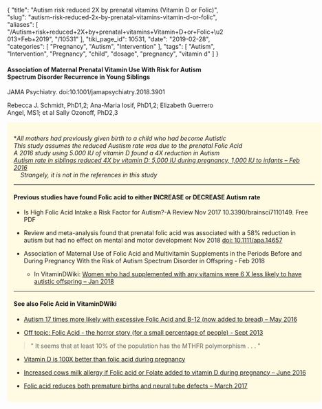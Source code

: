 {
    "title": "Autism risk reduced 2X by prenatal vitamins (Vitamin D or Folic)",
    "slug": "autism-risk-reduced-2x-by-prenatal-vitamins-vitamin-d-or-folic",
    "aliases": [
        "/Autism+risk+reduced+2X+by+prenatal+vitamins+Vitamin+D+or+Folic+\u2013+Feb+2019",
        "/10531"
    ],
    "tiki_page_id": 10531,
    "date": "2019-02-28",
    "categories": [
        "Pregnancy",
        "Autism",
        "Intervention"
    ],
    "tags": [
        "Autism",
        "Intervention",
        "Pregnancy",
        "child",
        "dosage",
        "pregnancy",
        "vitamin d"
    ]
}


#### Association of Maternal Prenatal Vitamin Use With Risk for Autism Spectrum Disorder Recurrence in Young Siblings

JAMA Psychiatry.  doi:10.1001/jamapsychiatry.2018.3901

Rebecca J. Schmidt, PhD1,2; Ana-Maria Iosif, PhD1,2; Elizabeth Guerrero Angel, MS1; et al Sally Ozonoff, PhD2,3

<div class="border" style="background-color:#FFFAE2;padding:15px;margin:10px 0;border-radius:5px;width:700px">

 **All mothers had previously given birth to a child who had become Autistic  
This study assumes the reduced Austism rate was due to the prenatal Folic Acid  
A 2016 study using 5.000 IU of vitamin D found a 4X reduction in Autism  
*[Autism rate in siblings reduced 4X by vitamin D: 5,000 IU during pregnancy, 1,000 IU to infants – Feb 2016](/posts/autism-rate-in-siblings-reduced-4x-by-vitamin-d-5000-iu-during-pregnancy-1000-iu-to-infants)  
 &nbsp; &nbsp; Strangely, it is not in the references in this study** 

---

#### Previous studies have found Folic acid to either INCREASE or DECREASE  Autism rate

* Is High Folic Acid Intake a Risk Factor for Autism?-A Review Nov 2017 10.3390/brainsci7110149. Free PDF

* Review and meta-analysis found that prenatal folic acid was associated with a 58% reduction in autism but had no effect on mental and motor development Nov 2018 [doi: 10.1111/apa.14657](https://doi.org/10.1111/apa.14657)

* Association of Maternal Use of Folic Acid and Multivitamin Supplements in the Periods Before and During Pregnancy With the Risk of Autism Spectrum Disorder in Offspring - Feb 2018 

   * In VitaminDWiki: [Women who had supplemented with any vitamins were 6 X less likely to have autistic offspring – Jan 2018](/posts/women-who-had-supplemented-with-any-vitamins-were-6-x-less-likely-to-have-autistic-offspring)

---

#### See also Folic Acid in VitaminDWiki

* [Autism 17 times more likely with excessive Folic Acid and B-12 (now added to bread) – May 2016](/posts/autism-17-times-more-likely-with-excessive-folic-acid-and-b-12-now-added-to-bread)

* [Off topic: Folic Acid - the horror story (for a small percentage of people) - Sept 2013](/posts/off-topic-folic-acid-the-horror-story-for-a-small-percentage-of-people)

> " It seems that at least 10% of the population has the MTHFR polymorphism . . . "

* [Vitamin D is 100X better than folic acid during pregnancy](/posts/vitamin-d-is-100x-better-than-folic-acid-during-pregnancy)

* [Increased cows milk allergy if Folic acid or Folate added to vitamin D during pregnancy – June 2016](/posts/increased-cows-milk-allergy-if-folic-acid-or-folate-added-to-vitamin-d-during-pregnancy)

* [Folic acid reduces both premature births and neural tube defects – March 2017](/posts/folic-acid-reduces-both-premature-births-and-neural-tube-defects)